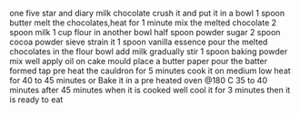 one five star and diary milk chocolate 
crush it and put it in a bowl
1 spoon butter
melt the chocolates,heat for 1 minute
mix the melted chocolate
2 spoon milk
1 cup flour in another bowl
half spoon powder sugar
2 spoon cocoa powder
sieve 
strain it 
1   spoon vanilla essence
pour the melted chocolates in the flour bowl
add milk gradually 
stir 
1 spoon baking powder
mix well
apply oil on cake mould
place a butter paper
pour the batter formed 
tap
pre heat the cauldron for 5 minutes
cook it on medium low heat for 40 to 45 minutes or Bake it in a pre heated oven @180 C 35 to 40 minutes
after 45 minutes when it is cooked well
cool it for 3 minutes
then it is ready to eat